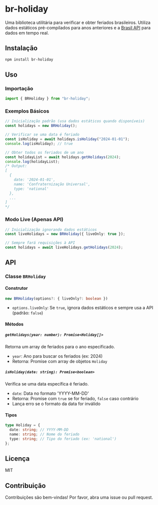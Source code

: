 # br-holiday

Uma biblioteca utilitária para verificar e obter feriados brasileiros. Utiliza dados estáticos pré-compilados para anos anteriores e a [Brasil API](https://brasilapi.com.br/) para dados em tempo real.

## Instalação

```bash
npm install br-holiday
```

## Uso

### Importação

```typescript
import { BRHoliday } from "br-holiday";
```

### Exemplos Básicos

```typescript
// Inicialização padrão (usa dados estáticos quando disponíveis)
const holidays = new BRHoliday();

// Verificar se uma data é feriado
const isHoliday = await holidays.isHoliday("2024-01-01");
console.log(isHoliday); // true

// Obter todos os feriados de um ano
const holidayList = await holidays.getHolidays(2024);
console.log(holidayList);
/* Output:
[
  {
    date: '2024-01-01',
    name: 'Confraternização Universal',
    type: 'national'
  },
  ...
]
*/
```

### Modo Live (Apenas API)

```typescript
// Inicialização ignorando dados estáticos
const liveHolidays = new BRHoliday({ liveOnly: true });

// Sempre fará requisições à API
const holidays = await liveHolidays.getHolidays(2024);
```

## API

### Classe `BRHoliday`

#### Construtor

```typescript
new BRHoliday(options?: { liveOnly?: boolean })
```

- `options.liveOnly`: Se `true`, ignora dados estáticos e sempre usa a API (padrão: `false`)

#### Métodos

##### `getHolidays(year: number): Promise<Holiday[]>`

Retorna um array de feriados para o ano especificado.

- `year`: Ano para buscar os feriados (ex: 2024)
- Retorna: Promise com array de objetos `Holiday`

##### `isHoliday(date: string): Promise<boolean>`

Verifica se uma data específica é feriado.

- `date`: Data no formato 'YYYY-MM-DD'
- Retorna: Promise com `true` se for feriado, `false` caso contrário
- Lança erro se o formato da data for inválido

#### Tipos

```typescript
type Holiday = {
  date: string; // YYYY-MM-DD
  name: string; // Nome do feriado
  type: string; // Tipo do feriado (ex: 'national')
};
```

## Licença

MIT

## Contribuição

Contribuições são bem-vindas! Por favor, abra uma issue ou pull request.
